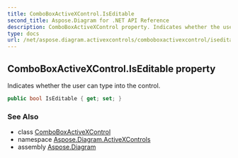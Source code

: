 ```yaml
---
title: ComboBoxActiveXControl.IsEditable
second_title: Aspose.Diagram for .NET API Reference
description: ComboBoxActiveXControl property. Indicates whether the user can type into the control
type: docs
url: /net/aspose.diagram.activexcontrols/comboboxactivexcontrol/iseditable/
---
```

## ComboBoxActiveXControl.IsEditable property

Indicates whether the user can type into the control.

```csharp
public bool IsEditable { get; set; }
```

### See Also

* class [ComboBoxActiveXControl](../)
* namespace [Aspose.Diagram.ActiveXControls](../../comboboxactivexcontrol/)
* assembly [Aspose.Diagram](../../../)


